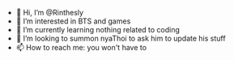 - 👋 Hi, I’m @Rinthesly
- 👀 I’m interested in BTS and games
- 🌱 I’m currently learning nothing related to coding
- 💞️ I’m looking to summon nyaThoi to ask him to update his stuff
- 📫 How to reach me: you won't have to

<!---
Rinthesly/Rinthesly is a ✨ special ✨ repository because its `README.md` (this file) appears on your GitHub profile.
You can click the Preview link to take a look at your changes.
--->
